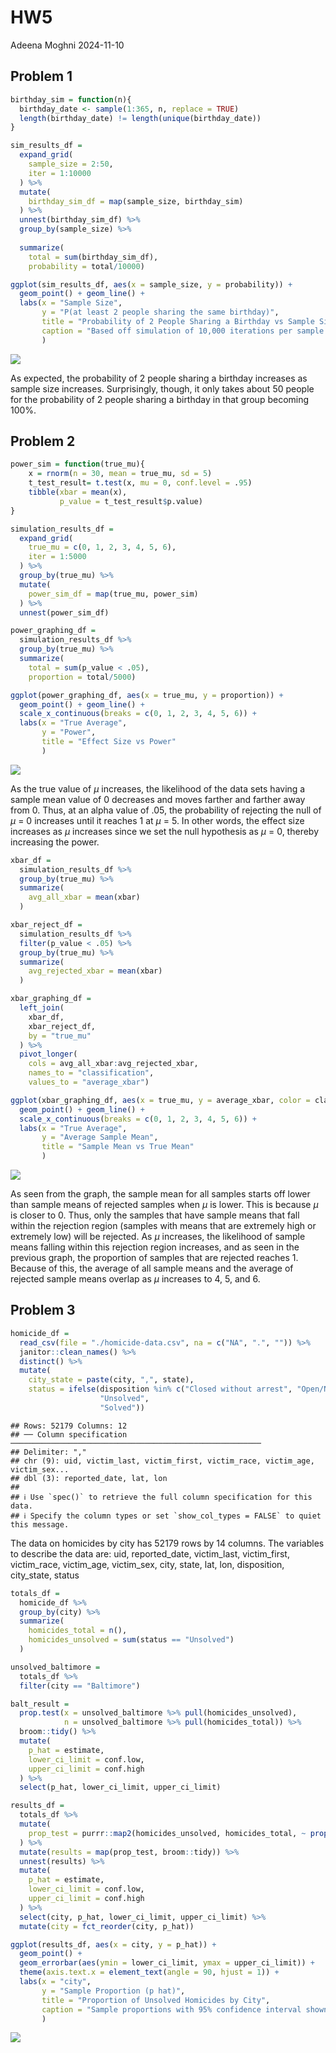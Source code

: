 HW5
================
Adeena Moghni
2024-11-10

## Problem 1

``` r
birthday_sim = function(n){
  birthday_date <- sample(1:365, n, replace = TRUE) 
  length(birthday_date) != length(unique(birthday_date))
}
```

``` r
sim_results_df = 
  expand_grid(
    sample_size = 2:50,
    iter = 1:10000
  ) %>% 
  mutate(
    birthday_sim_df = map(sample_size, birthday_sim)
  ) %>% 
  unnest(birthday_sim_df) %>% 
  group_by(sample_size) %>% 
  
  summarize(
    total = sum(birthday_sim_df),
    probability = total/10000)

ggplot(sim_results_df, aes(x = sample_size, y = probability)) +
  geom_point() + geom_line() +
  labs(x = "Sample Size", 
       y = "P(at least 2 people sharing the same birthday)",
       title = "Probability of 2 People Sharing a Birthday vs Sample Size",
       caption = "Based off simulation of 10,000 iterations per sample size"
       )
```

![](HW5_files/figure-gfm/unnamed-chunk-2-1.png)<!-- -->

As expected, the probability of 2 people sharing a birthday increases as
sample size increases. Surprisingly, though, it only takes about 50
people for the probability of 2 people sharing a birthday in that group
becoming 100%.

## Problem 2

``` r
power_sim = function(true_mu){
    x = rnorm(n = 30, mean = true_mu, sd = 5)
    t_test_result= t.test(x, mu = 0, conf.level = .95)
    tibble(xbar = mean(x), 
           p_value = t_test_result$p.value)
}
```

``` r
simulation_results_df = 
  expand_grid(
    true_mu = c(0, 1, 2, 3, 4, 5, 6),
    iter = 1:5000
  ) %>% 
  group_by(true_mu) %>%
  mutate(
    power_sim_df = map(true_mu, power_sim)
  ) %>% 
  unnest(power_sim_df)
```

``` r
power_graphing_df = 
  simulation_results_df %>% 
  group_by(true_mu) %>% 
  summarize(
    total = sum(p_value < .05),
    proportion = total/5000)

ggplot(power_graphing_df, aes(x = true_mu, y = proportion)) +
  geom_point() + geom_line() +
  scale_x_continuous(breaks = c(0, 1, 2, 3, 4, 5, 6)) +
  labs(x = "True Average", 
       y = "Power",
       title = "Effect Size vs Power"
       )
```

![](HW5_files/figure-gfm/unnamed-chunk-5-1.png)<!-- -->

As the true value of $\mu$ increases, the likelihood of the data sets
having a sample mean value of 0 decreases and moves farther and farther
away from 0. Thus, at an alpha value of .05, the probability of
rejecting the null of $\mu$ = 0 increases until it reaches 1 at $\mu$ =
5. In other words, the effect size increases as $\mu$ increases since we
set the null hypothesis as $\mu$ = 0, thereby increasing the power.

``` r
xbar_df = 
  simulation_results_df %>% 
  group_by(true_mu) %>%
  summarize(
    avg_all_xbar = mean(xbar)
  )

xbar_reject_df = 
  simulation_results_df %>%
  filter(p_value < .05) %>% 
  group_by(true_mu) %>%
  summarize(
    avg_rejected_xbar = mean(xbar)
  )

xbar_graphing_df = 
  left_join(
    xbar_df,
    xbar_reject_df,
    by = "true_mu"
  ) %>% 
  pivot_longer(
    cols = avg_all_xbar:avg_rejected_xbar, 
    names_to = "classification", 
    values_to = "average_xbar")

ggplot(xbar_graphing_df, aes(x = true_mu, y = average_xbar, color = classification)) +
  geom_point() + geom_line() +
  scale_x_continuous(breaks = c(0, 1, 2, 3, 4, 5, 6)) +
  labs(x = "True Average", 
       y = "Average Sample Mean",
       title = "Sample Mean vs True Mean"
       )
```

![](HW5_files/figure-gfm/unnamed-chunk-6-1.png)<!-- -->

As seen from the graph, the sample mean for all samples starts off lower
than sample means of rejected samples when $\mu$ is lower. This is
because $\mu$ is closer to 0. Thus, only the samples that have sample
means that fall within the rejection region (samples with means that are
extremely high or extremely low) will be rejected. As $\mu$ increases,
the likelihood of sample means falling within this rejection region
increases, and as seen in the previous graph, the proportion of samples
that are rejected reaches 1. Because of this, the average of all sample
means and the average of rejected sample means overlap as $\mu$
increases to 4, 5, and 6.

## Problem 3

``` r
homicide_df = 
  read_csv(file = "./homicide-data.csv", na = c("NA", ".", "")) %>%
  janitor::clean_names() %>% 
  distinct() %>% 
  mutate(
    city_state = paste(city, ",", state),
    status = ifelse(disposition %in% c("Closed without arrest", "Open/No arrest"), 
                    "Unsolved", 
                    "Solved"))
```

    ## Rows: 52179 Columns: 12
    ## ── Column specification ────────────────────────────────────────────────────────
    ## Delimiter: ","
    ## chr (9): uid, victim_last, victim_first, victim_race, victim_age, victim_sex...
    ## dbl (3): reported_date, lat, lon
    ## 
    ## ℹ Use `spec()` to retrieve the full column specification for this data.
    ## ℹ Specify the column types or set `show_col_types = FALSE` to quiet this message.

The data on homicides by city has 52179 rows by 14 columns. The
variables to describe the data are: uid, reported_date, victim_last,
victim_first, victim_race, victim_age, victim_sex, city, state, lat,
lon, disposition, city_state, status

``` r
totals_df = 
  homicide_df %>% 
  group_by(city) %>% 
  summarize(
    homicides_total = n(),
    homicides_unsolved = sum(status == "Unsolved")
  )

unsolved_baltimore = 
  totals_df %>% 
  filter(city == "Baltimore")

balt_result = 
  prop.test(x = unsolved_baltimore %>% pull(homicides_unsolved), 
            n = unsolved_baltimore %>% pull(homicides_total)) %>% 
  broom::tidy() %>% 
  mutate(
    p_hat = estimate,
    lower_ci_limit = conf.low,
    upper_ci_limit = conf.high
  ) %>% 
  select(p_hat, lower_ci_limit, upper_ci_limit)
```

``` r
results_df = 
  totals_df %>% 
  mutate(
    prop_test = purrr::map2(homicides_unsolved, homicides_total, ~ prop.test(x = .x, n = .y))
  ) %>% 
  mutate(results = map(prop_test, broom::tidy)) %>% 
  unnest(results) %>% 
  mutate(
    p_hat = estimate,
    lower_ci_limit = conf.low,
    upper_ci_limit = conf.high
  ) %>% 
  select(city, p_hat, lower_ci_limit, upper_ci_limit) %>% 
  mutate(city = fct_reorder(city, p_hat))

ggplot(results_df, aes(x = city, y = p_hat)) +
  geom_point() + 
  geom_errorbar(aes(ymin = lower_ci_limit, ymax = upper_ci_limit)) +
  theme(axis.text.x = element_text(angle = 90, hjust = 1)) +
  labs(x = "city", 
       y = "Sample Proportion (p hat)",
       title = "Proportion of Unsolved Homicides by City",
       caption = "Sample proportions with 95% confidence interval shown"
       )
```

![](HW5_files/figure-gfm/unnamed-chunk-9-1.png)<!-- -->
